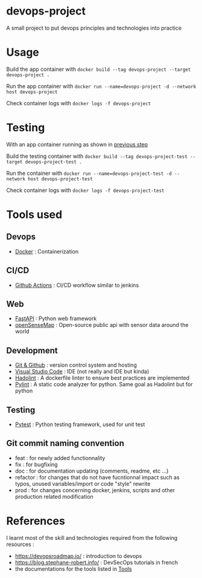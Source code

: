 # devops-project
A small project to put devops principles and technologies into practice

# Usage

Build the app container with ```docker build --tag devops-project --target devops-project .```

Run the app container with ```docker run --name=devops-project -d --network host devops-project```

Check container logs with ```docker logs -f devops-project```

# Testing

With an app container running as shown in [previous step](#usage)

Build the testing container with ```docker build --tag devops-project-test --target devops-project-test .```

Run the container with ```docker run --name=devops-project-test -d --network host devops-project-test```

Check container logs with ```docker logs -f devops-project-test```

# Tools used

## Devops
- [Docker](https://docs.docker.com/) : Containerization

## CI/CD
- [Github Actions](https://github.com/features/actions) : CI/CD workflow similar to jenkins

## Web
- [FastAPI](https://fastapi.tiangolo.com/) : Python web framework
- [openSenseMap](https://opensensemap.org/) : Open-source public api with sensor data around the world

## Development
- [Git & Github](https://github.com/) : version control system and hosting
- [Visual Studio Code](https://code.visualstudio.com/) : IDE (not really and IDE but kinda)
- [Hadolint](https://github.com/hadolint/hadolint) : A dockerfile linter to ensure best practices are implemented
- [Pylint](https://pypi.org/project/pylint/) : A static code analyzer for python. Same goal as Hadolint but for python

## Testing
- [Pytest](https://docs.pytest.org/en/stable/) : Python testing framework, used for unit test

## Git commit naming convention
- feat : for newly added functionnality
- fix : for bugfixing
- doc : for documentation updating (comments, readme, etc ...)
- refactor : for changes that do not have fucntionnal impact such as typos, unused variables/import or code "style" rewrite
- prod : for changes concerning docker, jenkins, scripts and other production related modification

# References

I learnt most of the skill and technologies required from the following resources :
- https://devopsroadmap.io/ : introduction to devops
- https://blog.stephane-robert.info/ : DevSecOps tutorials in french
- the documentations for the tools listed in [Tools](#tools-used)